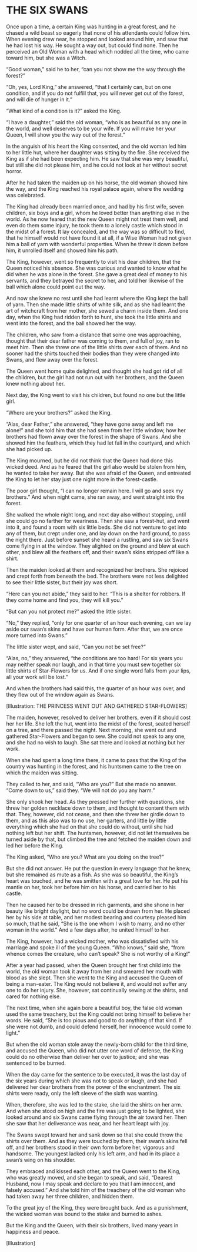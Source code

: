 # THE SIX SWANS


Once upon a time, a certain King was hunting in a great forest, and he
chased a wild beast so eagerly that none of his attendants could follow
him. When evening drew near, he stopped and looked around him, and saw
that he had lost his way. He sought a way out, but could find none.
Then he perceived an Old Woman with a head which nodded all the time,
who came toward him, but she was a Witch.

“Good woman,” said he to her, “can you not show me the way through the
forest?”

“Oh, yes, Lord King,” she answered, “that I certainly can, but on one
condition, and if you do not fulfill that, you will never get out of
the forest, and will die of hunger in it.”

“What kind of a condition is it?” asked the King.

“I have a daughter,” said the old woman, “who is as beautiful as any
one in the world, and well deserves to be your wife. If you will make
her your Queen, I will show you the way out of the forest.”

In the anguish of his heart the King consented, and the old woman led
him to her little hut, where her daughter was sitting by the fire. She
received the King as if she had been expecting him. He saw that she was
very beautiful, but still she did not please him, and he could not look
at her without secret horror.

After he had taken the maiden up on his horse, the old woman showed him
the way, and the King reached his royal palace again, where the wedding
was celebrated.

The King had already been married once, and had by his first wife,
seven children, six boys and a girl, whom he loved better than anything
else in the world. As he now feared that the new Queen might not treat
them well, and even do them some injury, he took them to a lonely
castle which stood in the midst of a forest. It lay concealed, and the
way was so difficult to find, that he himself would not have found it
at all, if a Wise Woman had not given him a ball of yarn with wonderful
properties. When he threw it down before him, it unrolled itself and
showed him his path.

The King, however, went so frequently to visit his dear children, that
the Queen noticed his absence. She was curious and wanted to know what
he did when he was alone in the forest. She gave a great deal of money
to his servants, and they betrayed the secret to her, and told her
likewise of the ball which alone could point out the way.

And now she knew no rest until she had learnt where the King kept the
ball of yarn. Then she made little shirts of white silk, and as she had
learnt the art of witchcraft from her mother, she sewed a charm inside
them. And one day, when the King had ridden forth to hunt, she took the
little shirts and went into the forest, and the ball showed her the
way.

The children, who saw from a distance that some one was approaching,
thought that their dear father was coming to them, and full of joy,
ran to meet him. Then she threw one of the little shirts over each of
them. And no sooner had the shirts touched their bodies than they were
changed into Swans, and flew away over the forest.

The Queen went home quite delighted, and thought she had got rid of all
the children, but the girl had not run out with her brothers, and the
Queen knew nothing about her.

Next day, the King went to visit his children, but found no one but the
little girl.

“Where are your brothers?” asked the King.

“Alas, dear Father,” she answered, “they have gone away and left me
alone!” and she told him that she had seen from her little window, how
her brothers had flown away over the forest in the shape of Swans. And
she showed him the feathers, which they had let fall in the courtyard,
and which she had picked up.

The King mourned, but he did not think that the Queen had done this
wicked deed. And as he feared that the girl also would be stolen from
him, he wanted to take her away. But she was afraid of the Queen,
and entreated the King to let her stay just one night more in the
forest-castle.

The poor girl thought, “I can no longer remain here. I will go and seek
my brothers.” And when night came, she ran away, and went straight into
the forest.

She walked the whole night long, and next day also without stopping,
until she could go no farther for weariness. Then she saw a forest-hut,
and went into it, and found a room with six little beds. She did not
venture to get into any of them, but crept under one, and lay down
on the hard ground, to pass the night there. Just before sunset she
heard a rustling, and saw six Swans come flying in at the window.
They alighted on the ground and blew at each other, and blew all the
feathers off, and their swan’s skins stripped off like a shirt.

Then the maiden looked at them and recognized her brothers. She
rejoiced and crept forth from beneath the bed. The brothers were not
less delighted to see their little sister, but their joy was short.

“Here can you not abide,” they said to her. “This is a shelter for
robbers. If they come home and find you, they will kill you.”

“But can you not protect me?” asked the little sister.

“No,” they replied, “only for one quarter of an hour each evening, can
we lay aside our swan’s skins and have our human form. After that, we
are once more turned into Swans.”

The little sister wept, and said, “Can you not be set free?”

“Alas, no,” they answered, “the conditions are too hard! For six years
you may neither speak nor laugh, and in that time you must sew together
six little shirts of Star-Flowers for us. And if one single word falls
from your lips, all your work will be lost.”

And when the brothers had said this, the quarter of an hour was over,
and they flew out of the window again as Swans.

[Illustration: THE PRINCESS WENT OUT AND GATHERED STAR-FLOWERS]

The maiden, however, resolved to deliver her brothers, even if it
should cost her her life. She left the hut, went into the midst of the
forest, seated herself on a tree, and there passed the night. Next
morning, she went out and gathered Star-Flowers and began to sew.
She could not speak to any one, and she had no wish to laugh. She sat
there and looked at nothing but her work.

When she had spent a long time there, it came to pass that the King of
the country was hunting in the forest, and his huntsmen came to the
tree on which the maiden was sitting.

They called to her, and said, “Who are you?” But she made no answer.
“Come down to us,” said they. “We will not do you any harm.”

She only shook her head. As they pressed her further with questions,
she threw her golden necklace down to them, and thought to content them
with that. They, however, did not cease, and then she threw her girdle
down to them, and as this also was to no use, her garters, and little
by little everything which she had on that she could do without, until
she had nothing left but her shift. The huntsmen, however, did not let
themselves be turned aside by that, but climbed the tree and fetched
the maiden down and led her before the King.

The King asked, “Who are you? What are you doing on the tree?”

But she did not answer. He put the question in every language that he
knew, but she remained as mute as a fish. As she was so beautiful, the
King’s heart was touched, and he was smitten with a great love for her.
He put his mantle on her, took her before him on his horse, and carried
her to his castle.

Then he caused her to be dressed in rich garments, and she shone in her
beauty like bright daylight, but no word could be drawn from her. He
placed her by his side at table, and her modest bearing and courtesy
pleased him so much, that he said, “She is the one whom I wish to
marry, and no other woman in the world.” And a few days after, he
united himself to her.

The King, however, had a wicked mother, who was dissatisfied with his
marriage and spoke ill of the young Queen. “Who knows,” said she, “from
whence comes the creature, who can’t speak? She is not worthy of a
King!”

After a year had passed, when the Queen brought her first child into
the world, the old woman took it away from her and smeared her mouth
with blood as she slept. Then she went to the King and accused the
Queen of being a man-eater. The King would not believe it, and would
not suffer any one to do her injury. She, however, sat continually
sewing at the shirts, and cared for nothing else.

The next time, when she again bore a beautiful boy, the false old
woman used the same treachery, but the King could not bring himself to
believe her words. He said, “She is too pious and good to do anything
of that kind. If she were not dumb, and could defend herself, her
innocence would come to light.”

But when the old woman stole away the newly-born child for the third
time, and accused the Queen, who did not utter one word of defense, the
King could do no otherwise than deliver her over to justice; and she
was sentenced to be burned.

When the day came for the sentence to be executed, it was the last day
of the six years during which she was not to speak or laugh, and she
had delivered her dear brothers from the power of the enchantment. The
six shirts were ready, only the left sleeve of the sixth was wanting.

When, therefore, she was led to the stake, she laid the shirts on her
arm. And when she stood on high and the fire was just going to be
lighted, she looked around and six Swans came flying through the air
toward her. Then she saw that her deliverance was near, and her heart
leapt with joy.

The Swans swept toward her and sank down so that she could throw the
shirts over them. And as they were touched by them, their swan’s skins
fell off, and her brothers stood in their own form before her, vigorous
and handsome. The youngest lacked only his left arm, and had in its
place a swan’s wing on his shoulder.

They embraced and kissed each other, and the Queen went to the King,
who was greatly moved, and she began to speak, and said, “Dearest
Husband, now I may speak and declare to you that I am innocent, and
falsely accused.” And she told him of the treachery of the old woman
who had taken away her three children, and hidden them.

To the great joy of the King, they were brought back. And as a
punishment, the wicked woman was bound to the stake and burned to ashes.

But the King and the Queen, with their six brothers, lived many years
in happiness and peace.




[Illustration]

